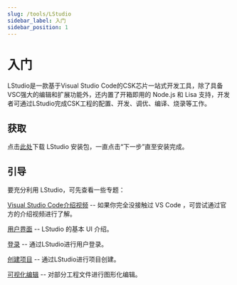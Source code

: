 ```yaml
---
slug: /tools/LStudio
sidebar_label: 入门
sidebar_position: 1
---
```


# 入门

LStudio是一款基于Visual Studio Code的CSK芯片一站式开发工具，除了具备VSC强大的编辑和扩展功能外，还内置了开箱即用的 Node.js 和 Lisa 支持，开发者可通过LStudio完成CSK工程的配置、开发、调优、编译、烧录等工作。

## 获取

点击[此处](https://castor.iflyos.cn/castor/v3/lstudio/download)下载 LStudio 安装包，一直点击“下一步”直至安装完成。

## 引导

要充分利用 LStudio，可先查看一些专题：

[Visual Studio Code介绍视频](https://code.visualstudio.com/docs/getstarted/introvideos) -- 如果你完全没接触过 VS Code ，可尝试通过官方的介绍视频进行了解。

[用户界面](/tools/LStudio/guide/userinterface) -- LStudio 的基本 UI 介绍。

[登录](/tools/LStudio/guide/login) -- 通过LStudio进行用户登录。

[创建项目](/tools/LStudio/guide/create) -- 通过LStudio进行项目创建。

[可视化编辑](/tools/LStudio/plugins/linipreviewer) -- 对部分工程文件进行图形化编辑。